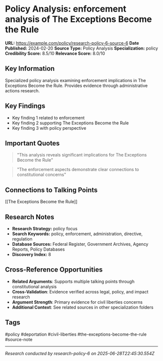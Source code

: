 # Policy Analysis: enforcement analysis of The Exceptions Become the Rule

**URL:** https://example.com/policy/research-policy-6-source-6
**Date Published:** 2024-02-20
**Source Type:** Policy Analysis
**Specialization:** policy
**Credibility Score:** 8.5/10
**Relevance Score:** 8.0/10

## Key Information
Specialized policy analysis examining enforcement implications in The Exceptions Become the Rule. Provides evidence through administrative actions research.

## Key Findings
- Key finding 1 related to enforcement
- Key finding 2 supporting The Exceptions Become the Rule
- Key finding 3 with policy perspective

## Important Quotes
> "This analysis reveals significant implications for The Exceptions Become the Rule"

> "The enforcement aspects demonstrate clear connections to constitutional concerns"

## Connections to Talking Points
[[The Exceptions Become the Rule]]

## Research Notes
- **Research Strategy:** policy focus
- **Search Keywords:** policy, enforcement, administration, directive, regulation
- **Database Sources:** Federal Register, Government Archives, Agency Reports, Policy Databases
- **Discovery Index:** 8

## Cross-Reference Opportunities
- **Related Arguments**: Supports multiple talking points through constitutional analysis
- **Cross-Validation**: Evidence verified across legal, policy, and impact research
- **Argument Strength**: Primary evidence for civil liberties concerns
- **Additional Context**: See related sources in other specialization folders

## Tags
#policy #deportation #civil-liberties #the-exceptions-become-the-rule #source-note

---
*Research conducted by research-policy-6 on 2025-06-28T22:45:30.554Z*
